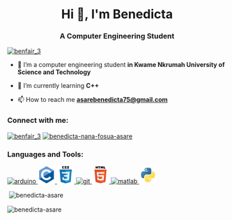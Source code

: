 <h1 align="center">Hi 👋, I'm Benedicta</h1>
<h3 align="center">A Computer Engineering Student</h3>

<p align="left"> <a href="https://twitter.com/benfair_3" target="blank"><img src="https://img.shields.io/twitter/follow/benfair_3?logo=twitter&style=for-the-badge" alt="benfair_3" /></a> </p>

- 🔭 I’m a computer engineering student **in Kwame Nkrumah University of Science and Technology**

- 🌱 I’m currently learning **C++**

- 📫 How to reach me **asarebenedicta75@gmail.com**

<h3 align="left">Connect with me:</h3>
<p align="left">
<a href="https://twitter.com/benfair_3" target="blank"><img align="center" src="https://raw.githubusercontent.com/rahuldkjain/github-profile-readme-generator/master/src/images/icons/Social/twitter.svg" alt="benfair_3" height="30" width="40" /></a>
<a href="https://linkedin.com/in/benedicta-nana-fosua-asare" target="blank"><img align="center" src="https://raw.githubusercontent.com/rahuldkjain/github-profile-readme-generator/master/src/images/icons/Social/linked-in-alt.svg" alt="benedicta-nana-fosua-asare" height="30" width="40" /></a>
</p>

<h3 align="left">Languages and Tools:</h3>
<p align="left"> <a href="https://www.arduino.cc/" target="_blank" rel="noreferrer"> <img src="https://cdn.worldvectorlogo.com/logos/arduino-1.svg" alt="arduino" width="40" height="40"/> </a> <a href="https://www.cprogramming.com/" target="_blank" rel="noreferrer"> <img src="https://raw.githubusercontent.com/devicons/devicon/master/icons/c/c-original.svg" alt="c" width="40" height="40"/> </a> <a href="https://www.w3schools.com/css/" target="_blank" rel="noreferrer"> <img src="https://raw.githubusercontent.com/devicons/devicon/master/icons/css3/css3-original-wordmark.svg" alt="css3" width="40" height="40"/> </a> <a href="https://git-scm.com/" target="_blank" rel="noreferrer"> <img src="https://www.vectorlogo.zone/logos/git-scm/git-scm-icon.svg" alt="git" width="40" height="40"/> </a> <a href="https://www.w3.org/html/" target="_blank" rel="noreferrer"> <img src="https://raw.githubusercontent.com/devicons/devicon/master/icons/html5/html5-original-wordmark.svg" alt="html5" width="40" height="40"/> </a> <a href="https://www.mathworks.com/" target="_blank" rel="noreferrer"> <img src="https://upload.wikimedia.org/wikipedia/commons/2/21/Matlab_Logo.png" alt="matlab" width="40" height="40"/> </a> <a href="https://www.python.org" target="_blank" rel="noreferrer"> <img src="https://raw.githubusercontent.com/devicons/devicon/master/icons/python/python-original.svg" alt="python" width="40" height="40"/> </a> </p>

<p>&nbsp;<img align="center" src="https://github-readme-stats.vercel.app/api?username=benedicta-asare&show_icons=true&locale=en" alt="benedicta-asare" /></p>

<p><img align="center" src="https://github-readme-streak-stats.herokuapp.com/?user=benedicta-asare&" alt="benedicta-asare" /></p>
